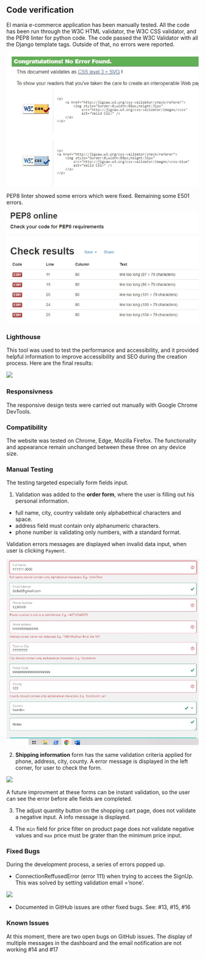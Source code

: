 ## Code verification

El mania e-commerce application has been manually tested. All the code has been run through the W3C HTML validator, the W3C CSS validator, and the PEP8 linter for python code. The code passed the W3C Validator with all the Django template tags. Outside of that, no errors were reported. 

![](static/media/readme-images/css-validation.jpg)


PEP8 linter showed some errors which were fixed. Remaining some E501 errors.

![](static/media/readme-images/pEP8.jpg)

### Lighthouse 

This tool was used to test the performance and accessibility, and it provided helpful information to improve accessibility and SEO during the creation process. Here are the final results:

![](static/media/readme-images/lightgouse.jpg)

### Responsivness

The responsive design tests were carried out manually with Google Chrome DevTools.

### Compatibility

The website was tested on Chrome, Edge, Mozilla Firefox. The functionality and appearance remain unchanged between these three on any device size.
### Manual Testing

The testing targeted especially form fields input. 

1.  Validation was added to the **order form**, where the user is filling out his personal information. 

- full name, city, country validate only alphabethical characters and space.
- address field must contain only alphanumeric characters.
- phone number is validating only numbers, with a standard format.

Validation errors messages are displayed when invalid data input, when user is clicking `Payment`.

![](static/media/readme-images/order-validation.jpg)

2. **Shipping information** form has the same validation criteria applied for phone, address, city, county. A error message is displayed in the left corner, for user to check the form.


![](static/media/readme-images/shipping_form_validation.jpg)

A future improvment at these forms can be instant validation, so the user can see the error before alle fields are completed.

3. The adjust quantity button on the shopping cart page, does not validate a negative input. A info message is displayed.

4. The `min` field for price filter on product page does not validate negative values and `max` price must be grater than the minimum price input.










### Fixed Bugs 

During the development process, a series of errors popped up.

- ConnectionReffusedError (error 111) when trying to accees the SignUp. This was solved by setting validation email =’none’.

![](docs/refusedError.jpg)

- Documented in GitHub issues are other fixed bugs. See: #13, #15, #16

### Known Issues

At this moment, there are two open bugs on GitHub issues. The display of multiple messages in the dashboard and the email notification are not working
#14 and #17




